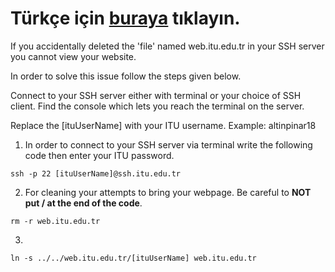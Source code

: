 # Türkçe için [buraya](README.md) tıklayın.

If you accidentally deleted the 'file' named web.itu.edu.tr in your SSH server you cannot view your website.

In order to solve this issue follow the steps given below.

Connect to your SSH server either with terminal or your choice of SSH client. Find the console which lets you reach the terminal on the server.

Replace the [ituUserName] with your ITU username. Example: altinpinar18

1. In order to connect to your SSH server via terminal write the following code then enter your ITU password.
```shell
ssh -p 22 [ituUserName]@ssh.itu.edu.tr
```

2. For cleaning your attempts to bring your webpage. Be careful to __NOT put / at the end of the code__.
```shell
rm -r web.itu.edu.tr
```

3. 
```shell
ln -s ../../web.itu.edu.tr/[ituUserName] web.itu.edu.tr
```
